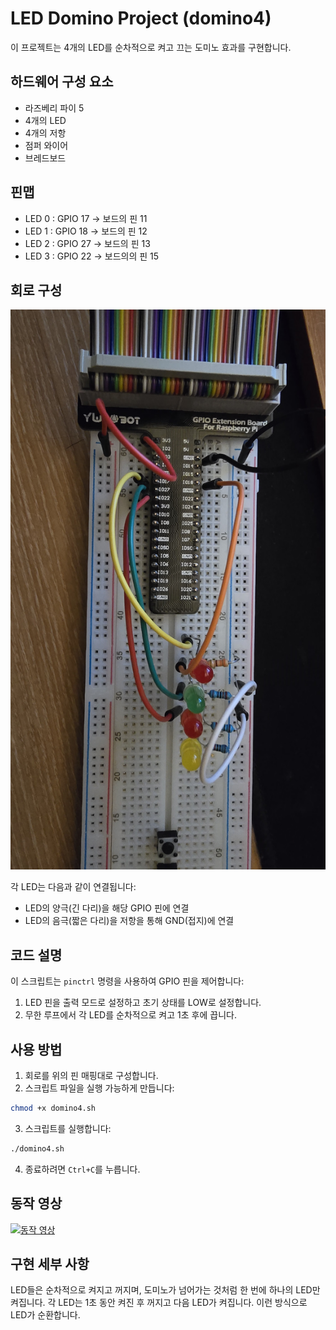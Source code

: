 # LED Domino Project (domino4)

이 프로젝트는 4개의 LED를 순차적으로 켜고 끄는 도미노 효과를 구현합니다.

## 하드웨어 구성 요소

- 라즈베리 파이 5
- 4개의 LED
- 4개의 저항
- 점퍼 와이어
- 브레드보드

## 핀맵

- LED 0 : GPIO 17 -> 보드의 핀 11
- LED 1 : GPIO 18 -> 보드의 핀 12
- LED 2 : GPIO 27 -> 보드의 핀 13
- LED 3 : GPIO 22 -> 보드의의 핀 15

## 회로 구성

![Circuit Diagram](images/circuit.jpg)

각 LED는 다음과 같이 연결됩니다:
- LED의 양극(긴 다리)을 해당 GPIO 핀에 연결
- LED의 음극(짧은 다리)을 저항을 통해 GND(접지)에 연결

## 코드 설명

이 스크립트는 `pinctrl` 명령을 사용하여 GPIO 핀을 제어합니다:

1. LED 핀을 출력 모드로 설정하고 초기 상태를 LOW로 설정합니다.
2. 무한 루프에서 각 LED를 순차적으로 켜고 1초 후에 끕니다.

## 사용 방법

1. 회로를 위의 핀 매핑대로 구성합니다.
2. 스크립트 파일을 실행 가능하게 만듭니다:
```bash
chmod +x domino4.sh
```
3. 스크립트를 실행합니다:
```bash
./domino4.sh
```
4. 종료하려면 `Ctrl+C`를 누릅니다.

## 동작 영상

[![동작 영상](https://img.youtube.com/vi/ZagnGnomUuo/0.jpg)](https://www.youtube.com/watch?v=ZagnGnomUuo)

## 구현 세부 사항

LED들은 순차적으로 켜지고 꺼지며, 도미노가 넘어가는 것처럼 한 번에 하나의 LED만 켜집니다. 각 LED는 1초 동안 켜진 후 꺼지고 다음 LED가 켜집니다. 이런 방식으로 LED가 순환합니다.